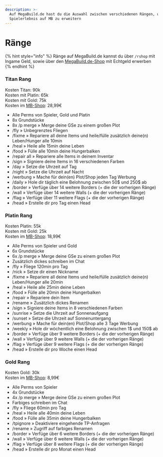 ```yaml
---
description: >-
  Auf MegaBuild.de hast du die Auswahl zwischen verschiedenen Rängen, um dein
  Spielerlebnis auf MB zu erweitern
---
```


# Ränge

{% hint style="info" %}
Ränge auf MegaBuild.de kannst du über `/rshop` mit Ingame Geld, sowie über den [MegaBuild.de-Shop](https://shop.megabuild.de/) mit Echtgeld erwerben
{% endhint %}

### Titan Rang

Kosten Titan: 90k\
Kosten mit Platin: 65k\
Kosten mit Gold: 75k\
Kosten im [MB-Shop](https://shop.megabuild.de/category/ranks): 28,99€

* Alle Perms von Spieler, Gold und Platin
* 8x Grundstücke
* 8x /p merge » Merge deine GSe zu einem großen Plot
* /fly » Unbegrenztes Fliegen
* /fixme » Repariere all deine Items und heile/fülle zusätzlich deine(n) Leben/Hunger alle 10min
* /heal » Heile alle 15min deine Leben
* /food » Fülle alle 10min deine Hungerbalken
* /repair all » Repariere alle Items in deinem Inventar
* /sign » Signiere deine Items in 16 verschiedenen Farben
* /day » Setze die Uhrzeit auf Tag
* /night » Setze die Uhrzeit auf Nacht
* /werbung » Mache für dein(en) Plot/Shop jeden Tag Werbung
* /daily » Hole dir täglich eine Belohnung zwischen 50$ und 250$ ab
* /border » Verfüge über 14 weitere Borders (+ die der vorherigen Ränge)
* /wall » Verfüge über 14 weitere Walls (+ die der vorherigen Ränge)
* /flag » Verfüge über 11 weitere Flags (+ die der vorherigen Ränge)
* /head » Erstelle dir pro Tag einen Head

### Platin Rang

Kosten Platin: 55k\
Kosten mit Gold: 25k\
Kosten im [MB-Shop](https://shop.megabuild.de/category/ranks): 18,99€

* Alle Perms von Spieler und Gold
* 6x Grundstücke
* 6x /p merge » Merge deine GSe zu einem großen Plot
* Zusätzlich dickes schreiben im Chat
* /fly » Fliege 120min pro Tag
* /nick » Setze dir einen Nickname
* /fixme » Repariere all deine Items und heile/fülle zusätzlich deine(n) Leben/Hunger alle 20min
* /heal » Heile alle 25min deine Leben
* /food » Fülle alle 20min deine Hungerbalken
* /repair » Repariere dein Item
* /rename » Zusätzlich dickes Renamen
* /sign » Signiere deine Items in 8 verschiedenen Farben
* /sunrise » Setze die Uhrzeit auf Sonnenaufgang
* /sunset » Setze die Uhrzeit auf Sonnenuntergang
* /werbung » Mache für dein(en) Plot/Shop alle 3 Tage Werbung
* /weekly » Hole dir wöchentlich eine Belohnung zwischen 1$ und 150$ ab
* /border » Verfüge über 9 weitere Borders (+ die der vorherigen Ränge)
* /wall » Verfüge über 9 weitere Walls (+ die der vorherigen Ränge)
* /flag » Verfüge über 9 weitere Flags (+ die der vorherigen Ränge)
* /head » Erstelle dir pro Woche einen Head

### Gold Rang

Kosten Gold: 30k\
Kosten im [MB-Shop](https://shop.megabuild.de/category/ranks): 8,99€

* Alle Perms von Spieler
* 4x Grundstücke
* 4x /p merge » Merge deine GSe zu einem großen Plot
* Farbiges schreiben im Chat
* /fly » Fliege 60min pro Tag
* /heal » Heile alle 40min deine Leben
* /food » Fülle alle 35min deine Hungerbalken
* /tpignore » Deaktiviere eingehende TP-Anfragen
* /rename » Zugriff auf farbiges Renamen
* /border » Verfüge über 6 weitere Borders (+ die der vorherigen Ränge)
* /wall » Verfüge über 6 weitere Walls (+ die der vorherigen Ränge)
* /flag » Verfüge über 8 weitere Flags (+ die der vorherigen Ränge)
* /head » Erstelle dir pro Monat einen Head
